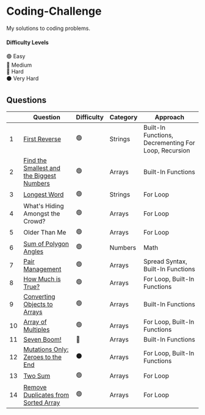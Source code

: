 # Coding-Challenge
My solutions to coding problems.
#### Difficulty Levels

🟢 Easy  
🔵 Medium  
🔴 Hard  
⚫️ Very Hard

## Questions

| | Question                                                      | Difficulty | Category             | Approach                 |
|-| ------------------------------------------------------------- | ---------- | -------------------- | ------------------------ |
|1| [First Reverse](First%20Reverse.md)                           |     🟢     | Strings             | Built-In Functions, Decrementing For Loop, Recursion  |
|2| [Find the Smallest and the Biggest Numbers](Find%20the%20Smallest%20and%20Biggest%20Numbers.md)| 🟢| Arrays | Built-In Functions|
|3| [Longest Word](Longest%20Word.md)                           |     🟢     |       Strings       | For Loop  |
|4|What's Hiding Amongst the Crowd? |     🟢     |       Arrays       | For Loop  |
|5|Older Than Me  |     🟢     |       Arrays       | For Loop  |
|6|[Sum of Polygon Angles](Sum%20of%20Polygon%20Angles.md) |     🟢     |       Numbers       | Math  |
|7|[Pair Management](Pair%20Management.md)  |     🟢     |       Arrays       | Spread Syntax, Built-In Functions  |
|8|[How Much is True?](How%20Much%20is%20True%3F.md)  |     🟢     |       Arrays       |  For Loop, Built-In Functions |
|9|[Converting Objects to Arrays](Converting%20Objects%20to%20Arrays.md)   |     🟢     |       Arrays       |  Built-In Functions |
|10|[Array of Multiples](Array%20of%20Multiples.md)   |     🟢     |       Arrays       |  For Loop, Built-In Functions |
|11|[Seven Boom!](Seven%20Boom!.md)   |     🔵   |       Arrays       |  Built-In Functions |
|12|[Mutations Only: Zeroes to the End](https://github.com/Code1PK/Coding-Challenge/blob/main/Mutations%20Only:%20Zeroes%20to%20the%20End.md)|⚫️|Arrays|   For Loop, Built-In Functions |
|13|[Two Sum](Two%20Sum.md)  |     🟢     |       Arrays       |  For Loop |
|14|[Remove Duplicates from Sorted Array](Remove%20Duplicates%20from%20Sorted%20Array.md)  |     🟢     |       Arrays       |  For Loop |
